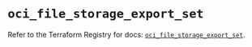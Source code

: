 # `oci_file_storage_export_set`

Refer to the Terraform Registry for docs: [`oci_file_storage_export_set`](https://registry.terraform.io/providers/oracle/oci/7.19.0/docs/resources/file_storage_export_set).
